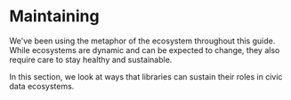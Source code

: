 # Maintaining

We've been using the metaphor of the ecosystem throughout this guide. While ecosystems are dynamic and can be expected to change, they also require care to stay healthy and sustainable.

In this section, we look at ways that libraries can sustain their roles in civic data ecosystems. 

